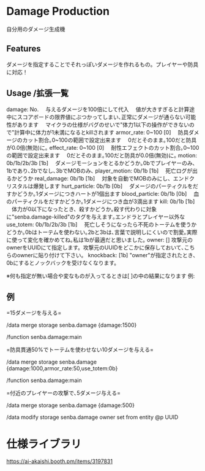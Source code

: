 # Damage Production
 自分用のダメージ生成機

## Features
ダメージを指定することでそれっぽいダメージを作れるもの。プレイヤーや防具に対応！

## Usage /拡張一覧
damage: No.
　与えるダメージを100倍にして代入
　値が大きすぎると計算途中にスコアボードの限界値にぶつかってしまい､正常にダメージが通らない可能性があります
　マイクラの仕様がバグのせいで"体力1以下の操作ができないので"計算中に体力が1未満になるとkillされます
armor_rate: 0~100 [0]
　防具ダメージのカット割合｡0~100の範囲で設定出来ます
　0だとそのまま｡100だと防具が0.0倍(無効)に｡
effect_rate: 0~100 [0]
　耐性エフェクトのカット割合｡0~100の範囲で設定出来ます
　0だとそのまま｡100だと防具が0.0倍(無効)に｡
motion: 0b/1b/2b/3b [1b]
　ダメージモーションをとるかどうか｡0bでプレイヤーのみ､1bであり､2bでなし､3bでMOBのみ､
player_motion: 0b/1b [1b]
　死亡ログが出るかどうか
real_damage: 0b/1b [1b]
　対象を自動でMOBのみにし、エンドクリスタルは爆発します
hurt_particle: 0b/1b [0b]
　ダメージのパーティクルをだすかどうか｡1ダメージにつきハートが1個出ます
blood_particle: 0b/1b [0b]
　血のパーティクルをだすかどうか｡1ダメージにつき血が3滴出ます
kill: 0b/1b [1b]
　体力が0以下になったとき、殺すかどうか｡殺す代わりに対象に"senba.damage-killed"のタグを与えます｡エンドラとプレイヤー以外な
use_totem: 0b/1b/2b/3b [1b]
　死亡しそうになったら不死のトーテムを使うかどうか｡0bはトーテムを使わない｡2bと3bは､言葉で説明しにくいので割愛｡実際に使って変化を確かめてね｡私は1bが最適だと思いました｡
owner: []
攻撃元のownerをUUIDにて指定します。攻撃元のUUIDをどこかに保存しておいて､こちらのownerに貼り付けて下さい。
knockback: [1b]
"owner"が指定されたとき､0bにするとノックバックを受けなくなります。

※何も指定が無い場合や変なものが入ってるときは[ ]の中の結果になります
例:

## 例
=15ダメージを与える=

 /data merge storage senba.damage {damage:1500}

 /function senba.damage:main

=防具貫通50%でトーテムを使わせない10ダメージを与える=

 /data merge storage senba.damage {damage:1000,armor_rate:50,use_totem:0b}

 /function senba.damage:main

=付近のプレイヤーの攻撃で､5ダメージ与える=

 /data merge storage senba.damage {damage:500}

/data modify storage senba.damage owner set from entity @p UUID

# 仕様ライブラリ
https://ai-akaishi.booth.pm/items/3197831

